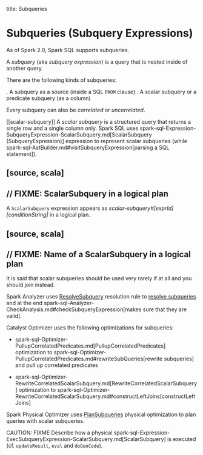 title: Subqueries

# Subqueries (Subquery Expressions)

As of Spark 2.0, Spark SQL supports subqueries.

A *subquery* (aka *subquery expression*) is a query that is nested inside of another query.

There are the following kinds of subqueries:

. A subquery as a source (inside a SQL `FROM` clause)
. A scalar subquery or a predicate subquery (as a column)

Every subquery can also be *correlated* or *uncorrelated*.

[[scalar-subquery]]
A *scalar subquery* is a structured query that returns a single row and a single column only. Spark SQL uses spark-sql-Expression-SubqueryExpression-ScalarSubquery.md[ScalarSubquery (SubqueryExpression)] expression to represent scalar subqueries (while spark-sql-AstBuilder.md#visitSubqueryExpression[parsing a SQL statement]).

[source, scala]
----
// FIXME: ScalarSubquery in a logical plan
----

A `ScalarSubquery` expression appears as *scalar-subquery#[exprId] [conditionString]* in a logical plan.

[source, scala]
----
// FIXME: Name of a ScalarSubquery in a logical plan
----

It is said that scalar subqueries should be used very rarely if at all and you should join instead.

Spark Analyzer uses [ResolveSubquery](logical-analysis-rules/ResolveSubquery.md) resolution rule to [resolve subqueries](logical-analysis-rules/ResolveSubquery.md#resolveSubQueries) and at the end spark-sql-Analyzer-CheckAnalysis.md#checkSubqueryExpression[makes sure that they are valid].

Catalyst Optimizer uses the following optimizations for subqueries:

* spark-sql-Optimizer-PullupCorrelatedPredicates.md[PullupCorrelatedPredicates] optimization to spark-sql-Optimizer-PullupCorrelatedPredicates.md#rewriteSubQueries[rewrite subqueries] and pull up correlated predicates

* spark-sql-Optimizer-RewriteCorrelatedScalarSubquery.md[RewriteCorrelatedScalarSubquery] optimization to spark-sql-Optimizer-RewriteCorrelatedScalarSubquery.md#constructLeftJoins[constructLeftJoins]

Spark Physical Optimizer uses [PlanSubqueries](physical-optimizations/PlanSubqueries.md) physical optimization to plan queries with scalar subqueries.

CAUTION: FIXME Describe how a physical spark-sql-Expression-ExecSubqueryExpression-ScalarSubquery.md[ScalarSubquery] is executed (cf. `updateResult`, `eval` and `doGenCode`).

